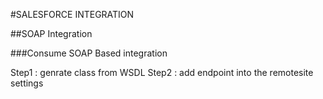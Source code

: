 #SALESFORCE INTEGRATION

##SOAP Integration

###Consume SOAP Based integration

Step1 : genrate class from WSDL
Step2 : add endpoint into the remotesite settings
